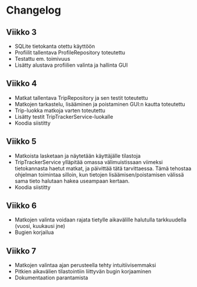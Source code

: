 # Changelog

## Viikko 3
- SQLite tietokanta otettu käyttöön
- Profiilit tallentava ProfileRepository toteutettu
- Testattu em. toimivuus
- Lisätty alustava profiilien valinta ja hallinta GUI

## Viikko 4
- Matkat tallentava TripRepository ja sen testit toteutettu
- Matkojen tarkastelu, lisääminen ja poistaminen GUI:n kautta toteutettu
- Trip-luokka matkoja varten toteutettu
- Lisätty testit TripTrackerService-luokalle
- Koodia siistitty

## Viikko 5
- Matkoista lasketaan ja näytetään käyttäjälle tilastoja
- TripTrackerService ylläpitää omassa välimuistissaan viimeksi tietokannasta haetut matkat, ja päivittää tätä tarvittaessa. Tämä tehostaa ohjelman toimintaa silloin, kun tietojen lisäämisen/poistamisen välissä sama tieto halutaan hakea useampaan kertaan.
- Koodia siistitty

## Viikko 6
- Matkojen valinta voidaan rajata tietylle aikavälille halutulla tarkkuudella (vuosi, kuukausi jne)
- Bugien korjailua

## Viikko 7
- Matkojen valintaa ajan perusteella tehty intuitiivisemmaksi
- Pitkien aikavälien tilastointiin liittyvän bugin korjaaminen
- Dokumentaation parantamista
